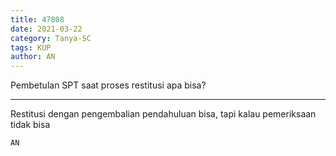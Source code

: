 ```yaml
---
title: 47808
date: 2021-03-22
category: Tanya-SC
tags: KUP
author: AN
---
```


Pembetulan SPT saat proses restitusi apa bisa?

---

Restitusi dengan pengembalian pendahuluan bisa, tapi kalau pemeriksaan tidak bisa

`AN`
